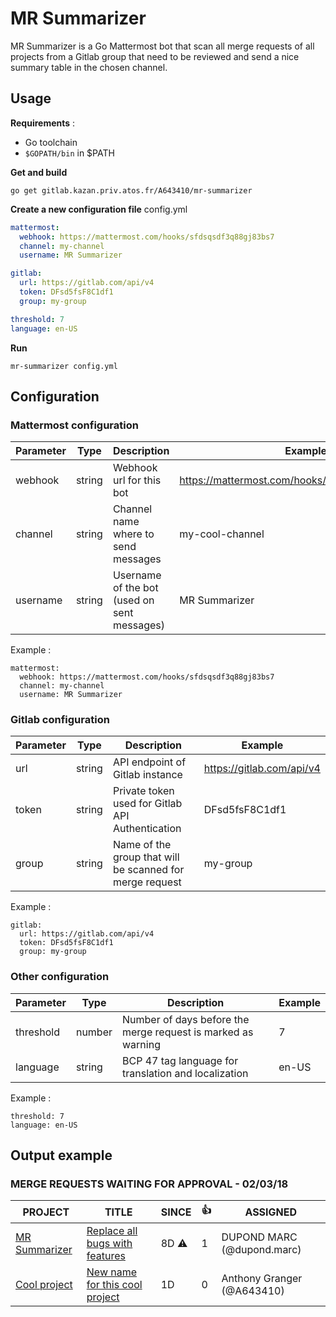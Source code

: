 MR Summarizer
=============

MR Summarizer is a Go Mattermost bot that scan all merge requests of all projects from a Gitlab group
that need to be reviewed and send a nice summary table in the chosen channel.

Usage
------------

**Requirements** :
- Go toolchain
- `$GOPATH/bin` in $PATH

**Get and build**
```
go get gitlab.kazan.priv.atos.fr/A643410/mr-summarizer
```

**Create a new configuration file**
config.yml
```yml
mattermost:
  webhook: https://mattermost.com/hooks/sfdsqsdf3q88gj83bs7
  channel: my-channel
  username: MR Summarizer

gitlab:
  url: https://gitlab.com/api/v4
  token: DFsd5fsF8C1df1
  group: my-group

threshold: 7
language: en-US
```

**Run**
```
mr-summarizer config.yml
```

Configuration
-------------

### Mattermost configuration

| Parameter | Type   | Description                                 | Example                                          |
|-----------|--------|---------------------------------------------|--------------------------------------------------|
| webhook   | string | Webhook url for this bot                    | https://mattermost.com/hooks/sfdsqsdf3q88gj83bs7 |
| channel   | string | Channel name where to send messages         | my-cool-channel                                  |
| username  | string | Username of the bot (used on sent messages) | MR Summarizer                                    |

Example :
```
mattermost:
  webhook: https://mattermost.com/hooks/sfdsqsdf3q88gj83bs7
  channel: my-channel
  username: MR Summarizer
```


### Gitlab configuration

| Parameter | Type   | Description                                              | Example                   |
|-----------|--------|----------------------------------------------------------|---------------------------|
| url       | string | API endpoint of Gitlab instance                          | https://gitlab.com/api/v4 |
| token     | string | Private token used for Gitlab API Authentication         | DFsd5fsF8C1df1            |
| group     | string | Name of the group that will be scanned for merge request | my-group                  |

Example :
```
gitlab:
  url: https://gitlab.com/api/v4
  token: DFsd5fsF8C1df1
  group: my-group
```

### Other configuration

| Parameter | Type   | Description                                                  | Example          |
|-----------|--------|--------------------------------------------------------------|------------------|
| threshold | number | Number of days before the merge request is marked as warning | 7                |
| language  | string | BCP 47 tag language for translation and localization         | en-US            |

Example :
```
threshold: 7
language: en-US
```

Output example
--------------


### MERGE REQUESTS WAITING FOR APPROVAL - 02/03/18
|                                                  PROJECT                                                   |                                                                    TITLE                                  |    SINCE     | :+1: |           ASSIGNED         |
|-----------------------------------------------------------------------------------------------------------|------------------------------------------------------------------------------------------------------------|--------------|------|----------------------------|
| [MR Summarizer](https://gitlab.kazan.priv.atos.fr/A643410/mr-summarizer)                                  | [Replace all bugs with features](https://gitlab.kazan.priv.atos.fr/A643410/mr-summarizer/merge_requests/1) | 8D :warning: |    1 | DUPOND MARC (@dupond.marc) |
| [Cool project](https://gitlab.kazan.priv.atos.fr/A643410/cool-project)                                    | [New name for this cool project](https://gitlab.kazan.priv.atos.fr/A643410/cool-project/merge_requests/9)  | 1D           |    0 | Anthony Granger (@A643410) |
